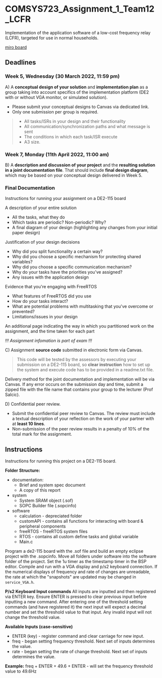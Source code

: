 # COMSYS723_Assignment_1_Team12_LCFR
Implementation of the application software of a low-cost frequency relay (LCFR), targeted for use in normal households.

[miro board](https://miro.com/app/board/uXjVOEI94zc=/)

## Deadlines

### Week 5, Wednesday (30 March 2022, 11:59 pm)
A) A **conceptual design of your solution** and **implementation plan** as a group taking into account specifics of the implementation platform (DE2 with or without VGA monitor, or simulated solution).
- Please submit your conceptual designs to Canvas via dedicated link.
- Only one submission per group is required.

> - All tasks/ISRs in your design and their functionality 
> - All communication/synchronization paths and what message is sent  
> - The conditions in which each task/ISR execute
> - A3 size.

### Week 7, Monday (11th April 2022, 11:00 am)
B) A **description and discussion of your project** and the **resulting solution in a joint documentation file**. That should include **final design diagram**, which may be based on your conceptual design delivered in Week 5.

### Final Documentation
Instructions for running your assignment on a DE2-115 board  

A description of your entire solution  
- All the tasks, what they do  
- Which tasks are periodic? Non-periodic? Why?  
- A final diagram of your design (highlighting any changes from your initial paper design) 

Justification of your design decisions  

- Why did you split functionality a certain way?  
- Why did you choose a specific mechanism for protecting shared variables?  
- Why did you choose a specific communication mechanism?  
- Why do your tasks have the priorities you’ve assigned?  
- Any issues with the application design  

Evidence that you're engaging with FreeRTOS  

- What features of FreeRTOS did you use
- How do your tasks interact?  
- What are potential problems with multitasking that you've overcome or prevented?  
- Limitations/issues in your design  

An additional page indicating the way in which you partitioned work on the assignment, and the time taken for each part

*!!! Assignment infomation is part of exam !!!*

C) Assignment **source code** submitted in electronic form via Canvas.

> This code will be tested by the assessors by executing your submission on a DE2-115 board, so **clear instruction** how to set up the system and execute code has to be provided in a readme.txt file.

Delivery method for the joint documentation and implementation will be via Canvas. If any error
occurs on the submission day and time, submit a zipped file with the file name that contains your group to
the lecturer (Prof Salcic).

D) Confidential peer review.
- Submit the confidential peer review to Canvas. The review must include a textual description of your reflection on the work of your partner with at **least 10 lines**.
- Non-submission of the peer review results in a penalty of 10% of the total mark for the assignment.

## Instructions

Instructions for running this project on a DE2-115 board.

**Folder Structure:**
- documentation:
  - Brief and system spec document
  - A copy of this report
- system
  - System SRAM object (.sof)
  - SOPC Builder file (.sopcinfo)
- software
  - calculation - depreciated folder
  - customAPI - contains all functions for interacting with board & peripheral components
  - freeRTOS - freeRTOS system files
  - RTOS - contains all custom define tasks and global variable
  - Main.c

Program a de2-115 board with the .sof file and build an empty eclipse project with the .sopcinfo. Move all folders under software into the software folder of the project. Set the 1u timer as the timestamp timer in the BSP editor. Compile and run with a VGA display and p/s2 keyboard connection. If the numerical displays of frequency and rate of changes are unreadable, the rate at which the "snapshots" are updated may be changed in `service_VGA.h`.

**P/s2 Keyboard Input commands**
All inputs are inputted and then registered via ENTER key. Ensure ENTER is pressed to clear previous input before inputting a new command. After entering one of the threshold setting commands (and have registered it) the next input will expect a decimal number and set the threshold value to that input. Any invalid input will not change the threshold value.

**Available Inputs (case-sensitive)**
- ENTER (key) - register command and clear carriage for new input.
- freq - began setting frequency threshold. Next set of inputs determines the value.
- rate - began setting the rate of change threshold. Next set of inputs determines the value.

**Example:**
freq + ENTER + 49.6 + ENTER - will set the frequency threshold value to 49.6Hz

